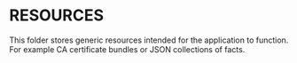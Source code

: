 RESOURCES
=========

This folder stores generic resources intended for the application to function. For example CA certificate bundles or JSON collections of facts.